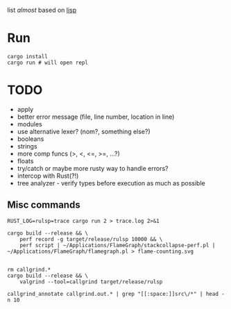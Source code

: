 list _almost_ based on [lisp](http://www.lwh.jp/lisp)


# Run


```
cargo install
cargo run # will open repl
```


# TODO

- apply
- better error message (file, line number, location in line)
- modules
- use alternative lexer? (nom?, something else?)
- booleans
- strings
- more comp funcs (>, <, <=, >=, ...?)
- floats
- try/catch or maybe more rusty way to handle errors?
- intercop with Rust(?!)
- tree analyzer - verify types before execution as much as possible



## Misc commands

```
RUST_LOG=rulsp=trace cargo run 2 > trace.log 2>&1

cargo build --release && \
    perf record -g target/release/rulsp 10000 && \
    perf script | ~/Applications/FlameGraph/stackcollapse-perf.pl | ~/Applications/FlameGraph/flamegraph.pl > flame-counting.svg


rm callgrind.*
cargo build --release && \
    valgrind --tool=callgrind target/release/rulsp

callgrind_annotate callgrind.out.* | grep "[[:space:]]src\/*" | head -n 10
```
